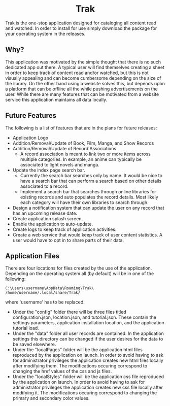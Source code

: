 <h1 align="center">Trak</h1>

Trak is the one-stop application designed for cataloging all content read and watched. In order to install for use simply download the package for your operating system in the releases.


## Why?

This application was motivated by the simple thought that there is no such dedicated app out there. A typical user will find themselves creating a sheet in order to keep track of content read and/or watched, but this is not visually appealing and can become cumbersome depending on the size of the library. On the other hand using a website solves this, but depends upon a platform that can be offline all the while pushing advertisements on the user. While there are many features that can be motivated from a website service this application maintains all data locally. 


## Future Features

The following is a list of features that are in the plans for future releases:
* Application Logo
* Addition/Removal/Update of Book, Film, Manga, and Show Records
* Addition/Removal/Update of Record Associations
	* A record association is meant to link two or more items across multiple categories. In example, an anime can typically be associated to light novels and manga. 
* Update the index page search bar.
	* Currently the search bar searches only by name. It would be nice to have a search bar that can perform a search based on other details associated to a record.
	* Implement a search bar that searches through online libraries for existing records and auto populates the record details. Most likely each category will have their own libraries to search through.
* Design a notification system that can update the user on any record that has an upcoming release date.
* Create application splash screen.
* Enable the application to auto-update.
* Create logs to keep track of application activities.
* Create a web service that would keep track of user content statistics. A user would have to opt in to share parts of their data.


## Application Files

There are four locations for files created by the use of the application. Depending on the operating system all (by default) will be in one of the following:
```
C:\Users\username\AppData\Roaming\Trak\
/home/username/.local/share/Trak/
```
where 'username' has to be replaced.
* Under the "config" folder there will be three files titled configuration.json, location.json, and tutorial.json. These contain the settings parameters, application installation location, and the application tutorial load.
* Under the "data" folder all user records are contained. In the application settings this directory can be changed if the user desires for the data to be saved elsewhere.
* Under the "localPages" folder will be the application html files reproduced by the application on launch. In order to avoid having to ask for administrator privileges the application creates new html files locally after modifying them. The modifications occuring correspond to changing the href values of the css and js files.
* Under the "localStyles" folder will be the application css file reproduced by the application on launch. In order to avoid having to ask for administrator privileges the application creates new css file locally after modifying it. The modifications occuring correspond to changing the primary and secondary color values.